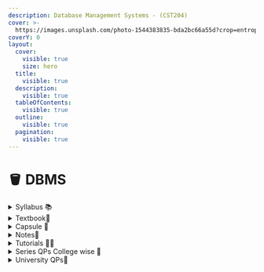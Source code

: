 ```yaml
---
description: Database Management Systems - (CST204)
cover: >-
  https://images.unsplash.com/photo-1544383835-bda2bc66a55d?crop=entropy&cs=srgb&fm=jpg&ixid=M3wxOTcwMjR8MHwxfHNlYXJjaHwxfHxkYXRhYmFzZXxlbnwwfHx8fDE3MDY0MzkyNjl8MA&ixlib=rb-4.0.3&q=85
coverY: 0
layout:
  cover:
    visible: true
    size: hero
  title:
    visible: true
  description:
    visible: true
  tableOfContents:
    visible: true
  outline:
    visible: true
  pagination:
    visible: true
---
```


# 🪣 DBMS

<details>

<summary>Syllabus 📚</summary>

[CST204](https://drive.google.com/file/d/1Azi5NR96TaOBoAGZwjnEU1UU2ineKvoy/view?usp=drive\_link) 👈

</details>

<details>

<summary>Textbook📖</summary>

[DBMS Textbook ](https://drive.google.com/drive/folders/1S3vwV881TpD6dnnWOr5UmK9sargBq5Ds?usp=drive\_link)👈

</details>

<details>

<summary>Capsule 💊</summary>

[DBMS Capsule](https://drive.google.com/drive/folders/17hQf6C2fg\_Pe6WOLoDYGlQcvi5si\_jRF?usp=drive\_link) 👈

</details>

<details>

<summary>Notes📒</summary>

[DBMS Notes](https://drive.google.com/drive/folders/1BGdCbNIRfuEFXUtaQYIDSEiwv3wp8\_iS?usp=drive\_link) 👈&#x20;

[DBMS - All Modules](https://knowledgegatecoding.github.io/SingleShot\_UniversityExamSeries\_Notes/DBMS%20in%205%20hours.pdf)👈

</details>

<details>

<summary>Tutorials 🧑‍🏫</summary>

[DBMS Useful Links ](https://docs.google.com/document/d/1gAoYfMF-nN6WvNUBLiutsj3c24IlHDz51Rcn1-GVJlI/edit?usp=sharing)👈

</details>

<details>

<summary>Series QPs College wise 📃</summary>

[DBMS Series QPs](https://drive.google.com/drive/folders/1c\_35vlVsdz1IL-kxJi4bLjZVPOP1pK3s?usp=drive\_link) 👈

</details>

<details>

<summary>University QPs📄</summary>

[DBMS Previous Year QPs](https://drive.google.com/drive/folders/1Be140xQXAMkLqQNHj6DgXHkUe94\_898C?usp=drive\_link) 👈

</details>
